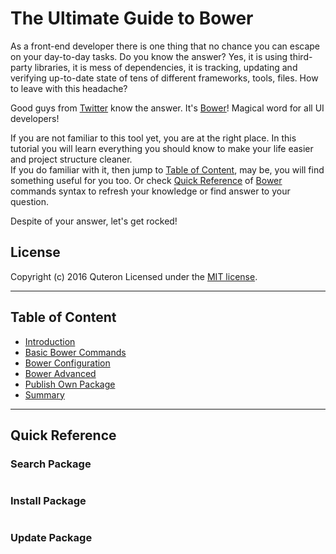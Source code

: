 # The Ultimate Guide to Bower
As a front-end developer there is one thing that no chance you can escape on your day-to-day tasks. Do you know the answer? Yes, it is using third-party libraries, it is mess of dependencies, it is tracking, updating and verifying up-to-date state of tens of different frameworks, tools, files. How to leave with this headache? 

Good guys from [Twitter][] know the answer. It's [Bower][]! Magical word for all UI developers! 

If you are not familiar to this tool yet, you are at the right place. In this tutorial you will learn everything you should know to make your life easier and project structure cleaner.  
If you do familiar with it, then jump to [Table of Content](#table-of-content), may be, you will find something useful for you too. Or check [Quick Reference](#quick-reference) of [Bower][] commands syntax to refresh your knowledge or find answer to your question.

Despite of your answer, let's get rocked!

## License
Copyright (c) 2016 Quteron
Licensed under the [MIT license][].

---

## Table of Content

* [Introduction](00-Introduction.md)
* [Basic Bower Commands](01-Basic-Bower-Commands.md)
* [Bower Configuration](02-Configuration.md)
* [Bower Advanced](03-Advanced.md)
* [Publish Own Package](04-Publish-Own-Package.md)
* [Summary](05-Summary.md)

---

## Quick Reference

### Search Package
```
```

### Install Package
```
```

### Update Package
```
```

[Bower]: http://bower.io "Bower - Package Manager"
[Twitter]: https://twitter.com "Twitter - Social Network"
[MIT license]: https://en.wikipedia.org/wiki/MIT_License "MIT License - Wikipedia"
